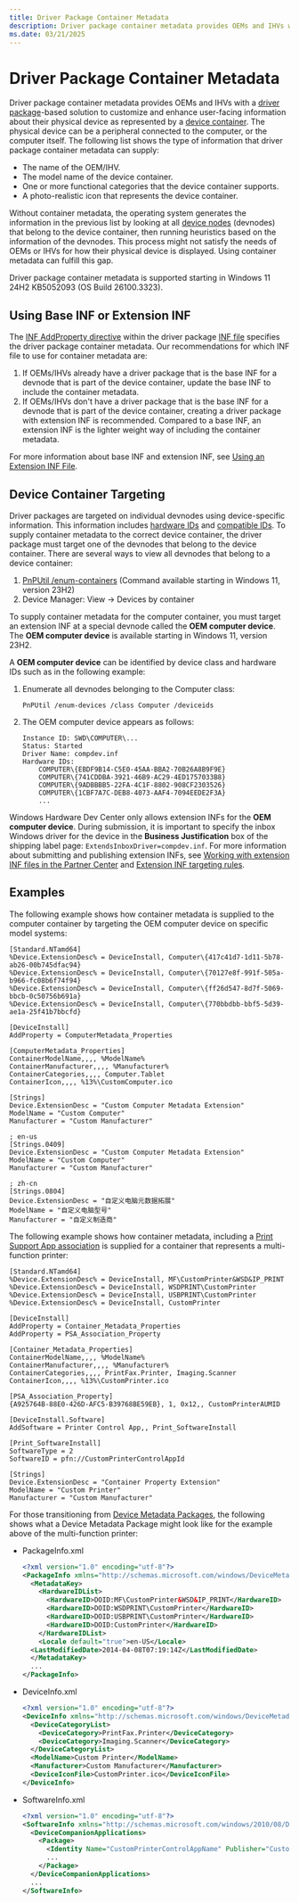 ```yaml
---
title: Driver Package Container Metadata
description: Driver package container metadata provides OEMs and IHVs with a driver package-based solution to customize and enhance user facing information about their physical device.
ms.date: 03/21/2025
---
```


# Driver Package Container Metadata

Driver package container metadata provides OEMs and IHVs with a [driver package](driver-packages.md)-based solution to customize and enhance user-facing information about their physical device as represented by a [device container](container-ids.md). The physical device can be a peripheral connected to the computer, or the computer itself. The following list shows the type of information that driver package container metadata can supply:

- The name of the OEM/IHV.
- The model name of the device container.
- One or more functional categories that the device container supports.
- A photo-realistic icon that represents the device container.

Without container metadata, the operating system generates the information in the previous list by looking at all [device nodes](../gettingstarted/device-nodes-and-device-stacks.md) (devnodes) that belong to the device container, then running heuristics based on the information of the devnodes. This process might not satisfy the needs of OEMs or IHVs for how their physical device is displayed. Using container metadata can fulfill this gap.

Driver package container metadata is supported starting in Windows 11 24H2 KB5052093 (OS Build 26100.3323).

## Using Base INF or Extension INF

The [INF AddProperty directive](inf-addproperty-directive.md) within the driver package [INF file](overview-of-inf-files.md) specifies the driver package container metadata. Our recommendations for which INF file to use for container metadata are:

1. If OEMs/IHVs already have a driver package that is the base INF for a devnode that is part of the device container, update the base INF to include the container metadata.
1. If OEMs/IHVs don't have a driver package that is the base INF for a devnode that is part of the device container, creating a driver package with extension INF is recommended. Compared to a base INF, an extension INF is the lighter weight way of including the container metadata.

For more information about base INF and extension INF, see [Using an Extension INF File](using-an-extension-inf-file.md).

## Device Container Targeting

Driver packages are targeted on individual devnodes using device-specific information. This information includes [hardware IDs](hardware-ids.md) and [compatible IDs](compatible-ids.md). To supply container metadata to the correct device container, the driver package must target one of the devnodes that belong to the device container. There are several ways to view all devnodes that belong to a device container:

1. [PnPUtil /enum-containers](..\devtest\pnputil-command-syntax.md#enum-containers) (Command available starting in Windows 11, version 23H2)
1. Device Manager: View -> Devices by container

To supply container metadata for the computer container, you must target an extension INF at a special devnode called the **OEM computer device**. The **OEM computer device** is available starting in Windows 11, version 23H2.

A **OEM computer device** can be identified by device class and hardware IDs such as in the following example:

1. Enumerate all devnodes belonging to the Computer class:

    ```console
    PnPUtil /enum-devices /class Computer /deviceids
    ```
1. The OEM computer device appears as follows:
    ```console
    Instance ID: SWD\COMPUTER\...
    Status: Started
    Driver Name: compdev.inf
    Hardware IDs:
        COMPUTER\{EBDF9B14-C5E0-45AA-BBA2-70B26A8B9F9E}
        COMPUTER\{741CDDBA-3921-46B9-AC29-4ED1757033B8}
        COMPUTER\{9ADBBBB5-22FA-4C1F-8802-908CF2303526}
        COMPUTER\{1CBF7A7C-DEB8-4073-AAF4-7094EEDE2F3A}
        ...
    ```

Windows Hardware Dev Center only allows extension INFs for the **OEM computer device**. During submission, it is important to specify the inbox Windows driver for the device in the **Business Justification** box of the shipping label page: `ExtendsInboxDriver=compdev.inf`. For more information about submitting and publishing extension INFs, see [Working with extension INF files in the Partner Center](../dashboard/submit-dashboard-extension-inf-files.md) and [Extension INF targeting rules](../dashboard/extension-inf-targeting-rules.md).

## Examples

The following example shows how container metadata is supplied to the computer container by targeting the OEM computer device on specific model systems:

```inf
[Standard.NTamd64]
%Device.ExtensionDesc% = DeviceInstall, Computer\{417c41d7-1d11-5b78-ab26-00b745dfac94}
%Device.ExtensionDesc% = DeviceInstall, Computer\{70127e8f-991f-505a-b966-fc08b6f74f94}
%Device.ExtensionDesc% = DeviceInstall, Computer\{ff26d547-8d7f-5069-bbcb-0c50756b691a}
%Device.ExtensionDesc% = DeviceInstall, Computer\{770bbdbb-bbf5-5d39-ae1a-25f41b7bbcfd}

[DeviceInstall]
AddProperty = ComputerMetadata_Properties

[ComputerMetadata_Properties]
ContainerModelName,,,, %ModelName%
ContainerManufacturer,,,, %Manufacturer%
ContainerCategories,,,, Computer.Tablet
ContainerIcon,,,, %13%\CustomComputer.ico

[Strings]
Device.ExtensionDesc = "Custom Computer Metadata Extension"
ModelName = "Custom Computer"
Manufacturer = "Custom Manufacturer"

; en-us
[Strings.0409]
Device.ExtensionDesc = "Custom Computer Metadata Extension"
ModelName = "Custom Computer"
Manufacturer = "Custom Manufacturer"

; zh-cn
[Strings.0804]
Device.ExtensionDesc = "自定义电脑元数据拓展"
ModelName = "自定义电脑型号"
Manufacturer = "自定义制造商"
```

The following example shows how container metadata, including a [Print Support App association](../devapps/print-support-app-association.md) is supplied for a container that represents a multi-function printer:

```inf
[Standard.NTamd64]
%Device.ExtensionDesc% = DeviceInstall, MF\CustomPrinter&WSD&IP_PRINT
%Device.ExtensionDesc% = DeviceInstall, WSDPRINT\CustomPrinter
%Device.ExtensionDesc% = DeviceInstall, USBPRINT\CustomPrinter
%Device.ExtensionDesc% = DeviceInstall, CustomPrinter

[DeviceInstall]
AddProperty = Container_Metadata_Properties
AddProperty = PSA_Association_Property

[Container_Metadata_Properties]
ContainerModelName,,,, %ModelName%
ContainerManufacturer,,,, %Manufacturer%
ContainerCategories,,,, PrintFax.Printer, Imaging.Scanner
ContainerIcon,,,, %13%\CustomPrinter.ico

[PSA_Association_Property]
{A925764B-88E0-426D-AFC5-B39768BE59EB}, 1, 0x12,, CustomPrinterAUMID

[DeviceInstall.Software]
AddSoftware = Printer Control App,, Print_SoftwareInstall

[Print_SoftwareInstall]
SoftwareType = 2
SoftwareID = pfn://CustomPrinterControlAppId

[Strings]
Device.ExtensionDesc = "Container Property Extension"
ModelName = "Custom Printer"
Manufacturer = "Custom Manufacturer"
```

For those transitioning from [Device Metadata Packages](overview-of-device-metadata-packages.md), the following shows what a Device Metadata Package might look like for the example above of the multi-function printer:

- PackageInfo.xml

    ```xml
    <?xml version="1.0" encoding="utf-8"?> 
    <PackageInfo xmlns="http://schemas.microsoft.com/windows/DeviceMetadata/PackageInfo/2007/11/">
      <MetadataKey>
        <HardwareIDList> 
          <HardwareID>DOID:MF\CustomPrinter&WSD&IP_PRINT</HardwareID>
          <HardwareID>DOID:WSDPRINT\CustomPrinter</HardwareID>
          <HardwareID>DOID:USBPRINT\CustomPrinter</HardwareID>
          <HardwareID>DOID:CustomPrinter</HardwareID>
        </HardwareIDList>
        <Locale default="true">en-US</Locale>
      <LastModifiedDate>2014-04-08T07:19:14Z</LastModifiedDate> 
      </MetadataKey> 
      ...
    </PackageInfo>
    ```

- DeviceInfo.xml

    ```xml
    <?xml version="1.0" encoding="utf-8"?>
    <DeviceInfo xmlns="http://schemas.microsoft.com/windows/DeviceMetadata/DeviceInfo/2007/11/">
      <DeviceCategoryList>
        <DeviceCategory>PrintFax.Printer</DeviceCategory>
        <DeviceCategory>Imaging.Scanner</DeviceCategory>
      </DeviceCategoryList>
      <ModelName>Custom Printer</ModelName>
      <Manufacturer>Custom Manufacturer</Manufacturer> 
      <DeviceIconFile>CustomPrinter.ico</DeviceIconFile>
    </DeviceInfo>
    ```

- SoftwareInfo.xml

    ```xml
    <?xml version="1.0" encoding="utf-8"?>
    <SoftwareInfo xmlns="http://schemas.microsoft.com/windows/2010/08/DeviceMetadata/SoftwareInfo">
      <DeviceCompanionApplications>
        <Package>
          <Identity Name="CustomPrinterControlAppName" Publisher="CustomPrinterControlAppPublisher" />
          ...
        </Package>
      </DeviceCompanionApplications>
      ...
    </SoftwareInfo>
    ```
